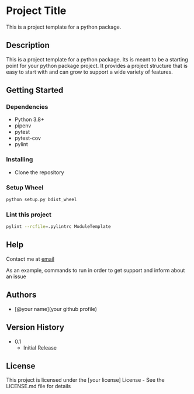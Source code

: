 # Project Title

This is a project template for a python package.

## Description

This is a project template for a python package. Its is meant to be a starting point for your python package project. It provides a project structure that is easy to start with and can grow to support a wide variety of features.

## Getting Started

### Dependencies

-   Python 3.8+
-   pipenv
-   pytest
-   pytest-cov
-   pylint

### Installing

-   Clone the repository

### Setup Wheel

```bash
python setup.py bdist_wheel
```

### Lint this project

```bash
pylint --rcfile=.pylintrc ModuleTemplate
```

## Help

Contact me at [email](malito:)

As an example, commands to run in order to get support and inform about an issue

## Authors

-   [@your name](your github profile)

## Version History

-   0.1
    -   Initial Release

## License

This project is licensed under the [your license] License - See the LICENSE.md file for details
